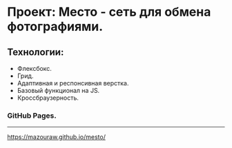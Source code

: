 # Проект: Место - сеть для обмена фотографиями.

## Технологии:

- Флексбокс.
- Грид.
- Адаптивная и респонсивная верстка.
- Базовый функционал на JS.
- Кроссбраузерность.

### GitHub Pages.

---

https://mazouraw.github.io/mesto/
